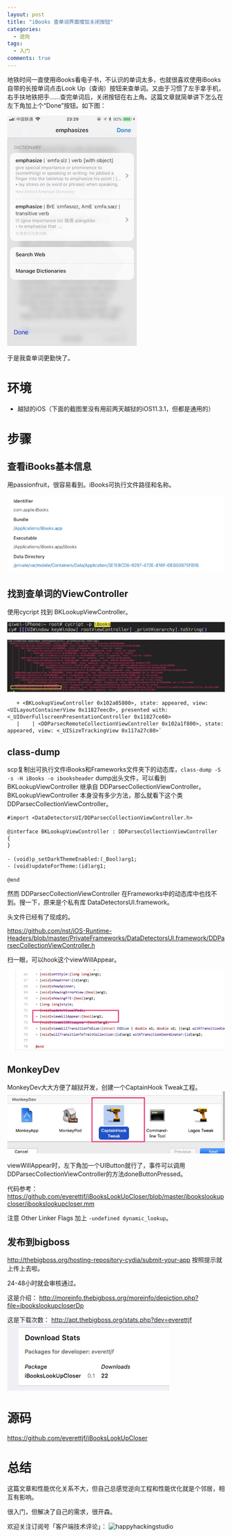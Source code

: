 ```yaml
---
layout: post
title: "iBooks 查单词界面增加关闭按钮"
categories:
  - 逆向
tags:
  - 入门
comments: true
---
```



地铁时间一直使用iBooks看电子书，不认识的单词太多，也就很喜欢使用iBooks自带的长按单词点击Look Up（查询）按钮来查单词。又由于习惯了左手拿手机，右手扶地铁把手……查完单词后，关闭按钮在右上角。这篇文章就简单讲下怎么在左下角加上个“Done”按钮。如下图：

![screen](/media/screen.jpg)

于是我查单词更勤快了。

<!-- more -->

# 环境

- 越狱的iOS（下面的截图里没有用前两天越狱的iOS11.3.1，但都是通用的）

# 步骤

## 查看iBooks基本信息

用passionfruit，很容易看到。iBooks可执行文件路径和名称。

![](/media/15358613467616.jpg)

## 找到查单词的ViewController

使用cycript 找到 BKLookupViewController。

![](/media/15359889155719.jpg)

![](/media/15358615263059.jpg)

```
   + <BKLookupViewController 0x102a05800>, state: appeared, view: <UILayoutContainerView 0x11827eec0>, presented with: <_UIOverFullscreenPresentationController 0x11827ce60>
   |    | <DDParsecRemoteCollectionViewController 0x102a1f800>, state: appeared, view: <_UISizeTrackingView 0x117a27c80>`
```

## class-dump

scp复制出可执行文件iBooks和Frameworks文件夹下的动态库，`class-dump -S -s -H iBooks -o ibooksheader` dump出头文件，可以看到 BKLookupViewController 继承自 DDParsecCollectionViewController。BKLookupViewController 本身没有多少方法，那么就看下这个类 DDParsecCollectionViewController。


```
#import <DataDetectorsUI/DDParsecCollectionViewController.h>

@interface BKLookupViewController : DDParsecCollectionViewController
{
}

- (void)p_setDarkThemeEnabled:(_Bool)arg1;
- (void)updateForTheme:(id)arg1;

@end
```

然而 DDParsecCollectionViewController 在Frameworks中的动态库中也找不到。搜一下，原来是个私有库 DataDetectorsUI.framework。

头文件已经有了现成的。

<https://github.com/nst/iOS-Runtime-Headers/blob/master/PrivateFrameworks/DataDetectorsUI.framework/DDParsecCollectionViewController.h>

扫一眼，可以hook这个viewWillAppear。

![](/media/15359892415400.jpg)



## MonkeyDev

MonkeyDev大大方便了越狱开发，创建一个CaptainHook Tweak工程。
![](/media/15359891883821.jpg)

viewWillAppear时，左下角加一个UIButton就行了，事件可以调用 DDParsecCollectionViewController的方法doneButtonPressed。

代码参考： <https://github.com/everettjf/iBooksLookUpCloser/blob/master/ibookslookupcloser/ibookslookupcloser.mm>

注意 Other Linker Flags 加上 `-undefined dynamic_lookup`。

## 发布到bigboss


<http://thebigboss.org/hosting-repository-cydia/submit-your-app> 按照提示就上传上去啦。

24-48小时就会审核通过。

这是介绍：
<http://moreinfo.thebigboss.org/moreinfo/depiction.php?file=ibookslookupcloserDp>

这是下载次数：
<http://apt.thebigboss.org/stats.php?dev=everettjf>
![](/media/15359897424719.jpg)

# 源码

<https://github.com/everettjf/iBooksLookUpCloser>


# 总结

这篇文章和性能优化关系不大，但自己总感觉逆向工程和性能优化就是个邻居，相互有影响。

很入门，但解决了自己的需求，很开森。

欢迎关注订阅号「客户端技术评论」：
![happyhackingstudio](https://everettjf.github.io/images/fun.png)





